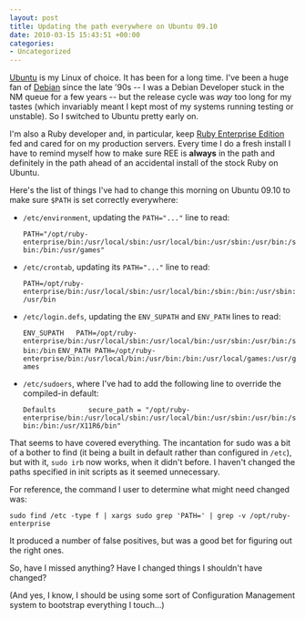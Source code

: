 ```yaml
---
layout: post
title: Updating the path everywhere on Ubuntu 09.10
date: 2010-03-15 15:43:51 +00:00
categories:
- Uncategorized
---
```

[Ubuntu](http://www.ubuntu.com/) is my Linux of choice. It has been for a long time. I've been a huge fan of [Debian](http://www.debian.org/) since the late '90s -- I was a Debian Developer stuck in the NM queue for a few years -- but the release cycle was *way* too long for my tastes (which invariably meant I kept most of my systems running testing or unstable). So I switched to Ubuntu pretty early on.

I'm also a Ruby developer and, in particular, keep [Ruby Enterprise Edition](http://www.rubyenterpriseedition.com/) fed and cared for on my production servers. Every time I do a fresh install I have to remind myself how to make sure REE is **always** in the path and definitely in the path ahead of an accidental install of the stock Ruby on Ubuntu.

Here's the list of things I've had to change this morning on Ubuntu 09.10 to make sure `$PATH` is set correctly everywhere:

* `/etc/environment`, updating the `PATH="..."` line to read:

  `PATH="/opt/ruby-enterprise/bin:/usr/local/sbin:/usr/local/bin:/usr/sbin:/usr/bin:/sbin:/bin:/usr/games"`

* `/etc/crontab`, updating its `PATH="..."` line to read:

  `PATH=/opt/ruby-enterprise/bin:/usr/local/sbin:/usr/local/bin:/sbin:/bin:/usr/sbin:/usr/bin`

* `/etc/login.defs`, updating the `ENV_SUPATH` and `ENV_PATH` lines to read:

  `ENV_SUPATH	PATH=/opt/ruby-enterprise/bin:/usr/local/sbin:/usr/local/bin:/usr/sbin:/usr/bin:/sbin:/bin`
  `ENV_PATH	PATH=/opt/ruby-enterprise/bin:/usr/local/bin:/usr/bin:/bin:/usr/local/games:/usr/games`

* `/etc/sudoers`, where I've had to add the following line to override the compiled-in default:

  `Defaults        secure_path = "/opt/ruby-enterprise/bin:/usr/local/sbin:/usr/local/bin:/usr/sbin:/usr/bin:/sbin:/bin:/usr/X11R6/bin"`

That seems to have covered everything. The incantation for sudo was a bit of a bother to find (it being a built in default rather than configured in `/etc`), but with it, `sudo irb` now works, when it didn't before. I haven't changed the paths specified in init scripts as it seemed unnecessary.

For reference, the command I user to determine what might need changed was:

    sudo find /etc -type f | xargs sudo grep 'PATH=' | grep -v /opt/ruby-enterprise

It produced a number of false positives, but was a good bet for figuring out the right ones.

So, have I missed anything? Have I changed things I shouldn't have changed?

(And yes, I know, I should be using some sort of Configuration Management system to bootstrap everything I touch...)
